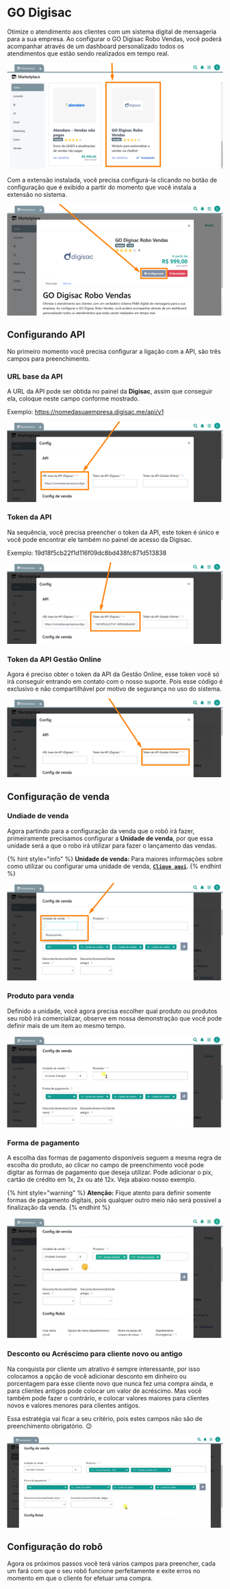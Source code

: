 # GO Digisac

Otimize o atendimento aos clientes com um sistema digital de mensageria para a sua empresa. Ao configurar o GO Digisac Robo Vendas, você poderá acompanhar através de um dashboard personalizado todos os atendimentos que estão sendo realizados em tempo real.

![](/erp-v2/assets/marketplace/go-digisac/tela_marketplace_go_digisac_inicio.png)

Com a extensão instalada, você precisa configurá-la clicando no botão de configuração que é exibido a partir do momento que você instala a extensão no sistema.

![](/erp-v2/assets/marketplace/go-digisac/tela_marketplace_go_digisac_btn_config.png)

## Configurando API

No primeiro momento você precisa configurar a ligação com a API, são três campos para preenchimento.

### URL base da API

A URL da API pode ser obtida no painel da **Digisac**, assim que conseguir ela, coloque neste campo conforme mostrado.

Exemplo: https://nomedasuaempresa.digisac.me/api/v1

![](/erp-v2/assets/marketplace/go-digisac/tela_marketplace_go_digisac_url_api.png)

### Token da API

Na sequência, você precisa preencher o token da API, este token é único e você pode encontrar ele também no painel de acesso da Digisac. 

Exemplo: 19d18f5cb22f1d116f09dc8bd438fc871d513838

![](/erp-v2/assets/marketplace/go-digisac/tela_marketplace_go_digisac_token_api.png)

### Token da API Gestão Online

Agora é preciso obter o token da API da Gestão Online, esse token você só irá conseguir entrando em contato com o nosso suporte. Pois esse código é exclusivo e não compartilhável por motivo de segurança no uso do sistema.

![](/erp-v2/assets/marketplace/go-digisac/tela_marketplace_go_digisac_token_api_gestao_online.png)

## Configuração de venda

### Undiade de venda

Agora partindo para a configuração da venda que o robô irá fazer, primeiramente precisamos configurar a **Unidade de venda**, por que essa unidade será a que o robo irá utilizar para fazer o lançamento das vendas.

{% hint style="info" %}
**Unidade de venda:** Para maiores informações sobre como utilizar ou configurar uma unidade de venda, [**`Clique aqui`**](/erp-v2/funcionalidades/agendamentos_atividades/tipo_agendamentos.md).
{% endhint %}

![](/erp-v2/assets/marketplace/go-digisac/tela_marketplace_go_digisac_token_unidade_venda.png)

### Produto para venda

Definido a unidade, você agora precisa escolher qual produto ou produtos seu robô irá comercializar, observe em nossa demonstração que você pode definir mais de um item ao mesmo tempo.

![](/erp-v2/assets/marketplace/go-digisac/tela_marketplace_go_digisac_token_produto.gif)

### Forma de pagamento

A escolha das formas de pagamento disponíveis seguem a mesma regra de escolha do produto, ao clicar no campo de preenchimento você pode digitar as formas de pagamento que deseja utilizar. Pode adicionar o pix, cartão de crédito em 1x, 2x ou até 12x. Veja abaixo nosso exemplo.

{% hint style="warning" %}
**Atenção:** Fique atento para definir somente formas de pagamento digitais, pois qualquer outro meio não será possivel a finalização da venda.
{% endhint %}

![](/erp-v2/assets/marketplace/go-digisac/tela_marketplace_go_digisac_forma_pagamento.gif)

### Desconto ou Acréscimo para cliente novo ou antigo

Na conquista por cliente um atrativo é sempre interessante, por isso colocamos a opção de você adicionar desconto em dinheiro ou porcentagem para esse cliente novo que nunca fez uma compra ainda, e para clientes antigos pode colocar um valor de acréscimo. Mas você também pode fazer o contrário, e colocar valores maiores para clientes novos e valores menores para clientes antigos.

Essa estratégia vai ficar a seu critério, pois estes campos não são de preenchimento obrigatório. 😉

![](/erp-v2/assets/marketplace/go-digisac/tela_marketplace_go_digisac_desconto_acrescimo.gif)

## Configuração do robô

Agora os próximos passos você terá vários campos para preencher, cada um fará com que o seu robô funcione perfeitamente e exite erros no momento em que o cliente for efetuar uma compra.

